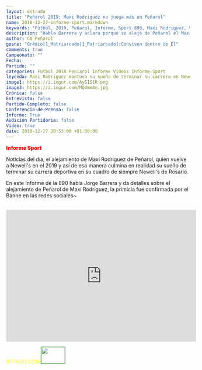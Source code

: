 ```yaml
---
layout: entrada
title: "Peñarol 2019: Maxi Rodriguez no juega más en Peñarol"
name: 2018-12-27-informe-sport.markdown
keywords: "Fútbol, 2019, Peñarol, Informe, Sport 890, Maxi Rodriguez, Video"
description: "Habla Barrera y aclara porque se alejó de Peñarol el Maxi Rodriguez, completo informe de la 890 sobre el alejamiento de Peñarol del argentino Maxi Rodriguez quién vuelve a Newll's su cuadro de siempre"
author: CA Peñarol
gosne: "Grêmio[1_Matriarcado|1_Patriarcado]:Conviven dentro de Êl"
comments: true
Campeonato: ""
Fecha:
Partido: ""
categories: Futbol 2018 Peniarol Informe Videos Informe-Sport
leyenda: Maxi Rodriguez mantuvo su sueño de terminar su carrera en Newell's
image1: https://i.imgur.com/AySIS1R.png
image3: https://i.imgur.com/MQdmm8e.jpg
Crónica: false
Entrevista: false
Partido-Completo: false
Conferencia-de-Prensa: false
Informe: True
Audición Partidaria: false
Video: true
date: 2018-12-27 20:53:00 +01:00:00
---
```

<!---https://i.imgur.com/6AhlLin.png
Campeonato: <span>{{ page.Campeonato }}</span><br>
Fecha: <span>{{ page.Fecha }}</span><br>
Encuentro: <span>{{ page.Partido }}</span><br>-->
<span style="color:red;font-weight:900">Informe Sport</span>

Noticias del día, el alejamiento de Maxi Rodriguez de Peñarol, quién vuelve a Newell's en el 2019 y así de esa manera culmina en realidad su sueño de terminar su carrera deportiva en su cuadro de siempre Newell's de Rosario.

En este Informe de la 890 habla Jorge Barrera y da detalles sobre el alejamiento de Peñarol de Maxi Rodriguez, la primicia fue confirmada por el Banne en las redes sociales~
<!--, \\}}\\>|\|}||\>?\}=Más grandes!-->

<br>

<iframe width="521" height="360" src="https://www.youtube.com/embed/MqGkXbYKfz0" frameborder="0" allow="accelerometer; autoplay; encrypted-media; gyroscope; picture-in-picture" allowfullscreen></iframe>

<br>

<span style="color:yellow;">RIPIADO CON</span> <a href="http://ffmpeg.org"><img src="{{ site.url }}/images/ffmpeg.png" width="65px" height="45px" style="border:1px solid green;"></a>
